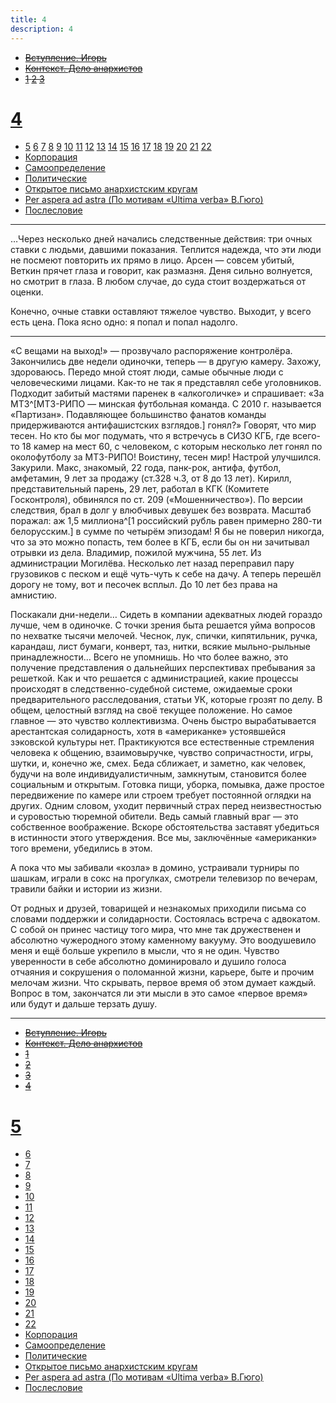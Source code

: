 ```yaml
---
title: 4
description: 4
---
```


- ~~[Вступление. Игорь](./1.md)~~
- ~~[Контекст. Дело анархистов](./2.md)~~
- ~~[1](./3.md)  [2](./4.md)  [3](./5.md)~~
# [4](./6.md)  
- [5](./7.md)  [6](./8.md)  [7](./9.md)  [8](./10.md)  [9](./11.md)  [10](./12.md)  [11](./13.md)  [12](./14.md)  [13](./15.md)  [14](./16.md)  [15](./17.md)  [16](./18.md)  [17](./19.md)  [18](./20.md)  [19](./21.md)  [20](./22.md)  [21](./23.md)  [22](./24.md)
- [Корпорация](./25.md)
- [Самоопределение](./26.md)
- [Политические](./27.md)
- [Открытое письмо анархистским кругам](./28.md)
- [Per aspera ad astra (По мотивам «Ultima verba» В.Гюго)](./29.md)
- [Послесловие](./30.md)

---

…Через несколько дней начались следственные действия: три очных ставки с людьми, давшими показания. Теплится надежда, что эти люди не посмеют повторить их прямо в лицо. Арсен — совсем убитый, Веткин прячет глаза и говорит, как размазня. Деня сильно волнуется, но смотрит в глаза. В любом случае, до суда стоит воздержаться от оценки.

Конечно, очные ставки оставляют тяжелое чувство. Выходит, у всего есть цена. Пока ясно одно: я попал и попал надолго.

---

«С вещами на выход!» — прозвучало распоряжение контролёра. Закончились две недели одиночки, теперь — в другую камеру. Захожу, здороваюсь. Передо мной стоят люди, самые обычные люди с человеческими лицами. Как-то не так я представлял себе уголовников. Подходит забитый мастями паренек в «алкоголичке» и спрашивает: «За МТЗ^[МТЗ-РИПО — минская футбольная команда. С 2010 г. называется «Партизан». Подавляющее большинство фанатов команды придерживаются антифашистских взглядов.] гонял?» Говорят, что мир тесен. Но кто бы мог подумать, что я встречусь в СИЗО КГБ, где всего-то 18 камер на мест 60, с человеком, с которым несколько лет гонял по околофутболу за МТЗ-РИПО! Воистину, тесен мир! Настрой улучшился. Закурили. Макс, знакомый, 22 года, панк-рок, антифа, футбол, амфетамин, 9 лет за продажу (ст.328 ч.3, от 8 до 13 лет). Кирилл, представительный парень, 29 лет, работал в КГК (Комитете Госконтроля), обвинялся по ст. 209 («Мошенничество»). По версии следствия, брал в долг у влюбчивых девушек без возврата. Масштаб поражал: аж 1,5 миллиона^[1 российский рубль равен примерно 280-ти белорусским.] в сумме по четырём эпизодам! Я бы не поверил никогда, что за это можно попасть, тем более в КГБ, если бы он ни зачитывал отрывки из дела. Владимир, пожилой мужчина, 55 лет. Из администрации Могилёва. Несколько лет назад переправил пару грузовиков с песком и ещё чуть-чуть к себе на дачу. А теперь перешёл дорогу не тому, вот и песочек всплыл. До 10 лет без права на амнистию.

Поскакали дни-недели… Сидеть в компании адекватных людей гораздо лучше, чем в одиночке. С точки зрения быта решается уйма вопросов по нехватке тысячи мелочей. Чеснок, лук, спички, кипятильник, ручка, карандаш, лист бумаги, конверт, таз, нитки, всякие мыльно-рыльные принадлежности… Всего не упомнишь. Но что более важно, это получение представления о дальнейших перспективах пребывания за решеткой. Как и что решается с администрацией, какие процессы происходят в следственно-судебной системе, ожидаемые сроки предварительного расследования, статьи УК, которые грозят по делу. В общем, целостный взгляд на своё текущее положение. Но самое главное — это чувство коллективизма. Очень быстро вырабатывается арестантская солидарность, хотя в «американке» устоявшейся зэковской культуры нет. Практикуются все естественные стремления человека к общению, взаимовыручке, чувство сопричастности, игры, шутки, и, конечно же, смех. Беда сближает, и заметно, как человек, будучи на воле индивидуалистичным, замкнутым, становится более социальным и открытым. Готовка пищи, уборка, помывка, даже простое передвижение по камере или строем требует постоянной оглядки на других. Одним словом, уходит первичный страх перед неизвестностью и суровостью тюремной обители. Ведь самый главный враг — это собственное воображение. Вскоре обстоятельства заставят убедиться в истинности этого утверждения. Все мы, заключённые «американки» того времени, убедились в этом.

А пока что мы забивали «козла» в домино, устраивали турниры по шашкам, играли в сокс на прогулках, смотрели телевизор по вечерам, травили байки и истории из жизни.

От родных и друзей, товарищей и незнакомых приходили письма со словами поддержки и солидарности. Состоялась встреча с адвокатом. С собой он принес частицу того мира, что мне так дружественен и абсолютно чужеродного этому каменному вакууму. Это воодушевило меня и ещё больше укрепило в мысли, что я не один. Чувство уверенности в себе абсолютно доминировало и душило голоса отчаяния и сокрушения о поломанной жизни, карьере, быте и прочим мелочам жизни. Что скрывать, первое время об этом думает каждый. Вопрос в том, закончатся ли эти мысли в это самое «первое время» или будут и дальше терзать душу.

---

- ~~[Вступление. Игорь](./1.md)~~
- ~~[Контекст. Дело анархистов](./2.md)~~
- ~~[1](./3.md)~~
- ~~[2](./4.md)~~
- ~~[3](./5.md)~~
- ~~[4](./6.md)~~
# [5](./7.md)
- [6](./8.md)
- [7](./9.md)
- [8](./10.md)
- [9](./11.md)
- [10](./12.md)
- [11](./13.md)
- [12](./14.md)
- [13](./15.md)
- [14](./16.md)
- [15](./17.md)
- [16](./18.md)
- [17](./19.md)
- [18](./20.md)
- [19](./21.md)
- [20](./22.md)
- [21](./23.md)
- [22](./24.md)
- [Корпорация](./25.md)
- [Самоопределение](./26.md)
- [Политические](./27.md)
- [Открытое письмо анархистским кругам](./28.md)
- [Per aspera ad astra (По мотивам «Ultima verba» В.Гюго)](./29.md)
- [Послесловие](./30.md)
